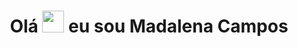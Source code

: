 <h1 align="center"><b>Olá <img src="https://media.giphy.com/media/hvRJCLFzcasrR4ia7z/giphy.gif" width="35"> eu sou Madalena Campos </b></h1>
